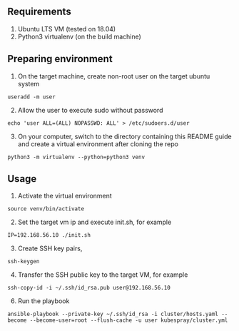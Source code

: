## Requirements
1. Ubuntu LTS VM (tested on 18.04)
2. Python3 virtualenv (on the build machine)


## Preparing environment
1. On the target machine, create non-root user on the target ubuntu system

```
useradd -m user
```

2. Allow the user to execute sudo without password

```
echo 'user ALL=(ALL) NOPASSWD: ALL' > /etc/sudoers.d/user
```

3. On your computer, switch to the directory containing this README guide and create a virtual environment after cloning the repo

```
python3 -m virtualenv --python=python3 venv
```

## Usage

1. Activate the virtual environment

```
source venv/bin/activate
```

2. Set the target vm ip and execute init.sh, for example

```
IP=192.168.56.10 ./init.sh
```

3. Create SSH key pairs, 

```
ssh-keygen
```

4. Transfer the SSH public key to the target VM, for example

```
ssh-copy-id -i ~/.ssh/id_rsa.pub user@192.168.56.10
```

6. Run the playbook

```
ansible-playbook --private-key ~/.ssh/id_rsa -i cluster/hosts.yaml --become --become-user=root --flush-cache -u user kubespray/cluster.yml
```
